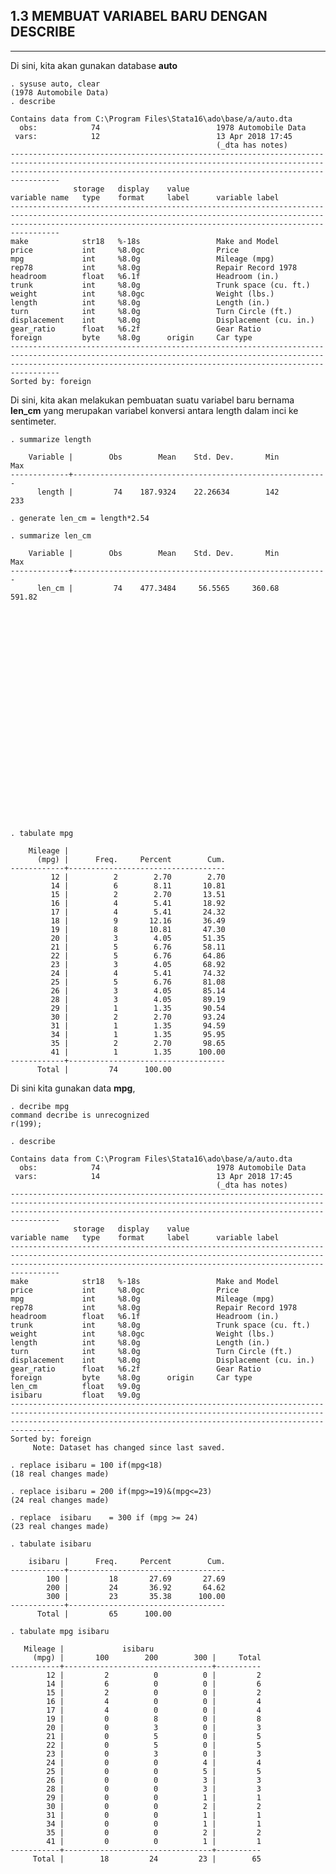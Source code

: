 ## 1.3 MEMBUAT VARIABEL BARU DENGAN **DESCRIBE**  
--------------------------------------------------------------

Di sini, kita akan gunakan database **auto**

    . sysuse auto, clear
    (1978 Automobile Data)
    . describe

    Contains data from C:\Program Files\Stata16\ado\base/a/auto.dta
      obs:            74                          1978 Automobile Data
     vars:            12                          13 Apr 2018 17:45
                                                  (_dta has notes)
    -----------------------------------------------------------------------------------------------------------------------------------------------------------------------------------------------------------------------------
                  storage   display    value
    variable name   type    format     label      variable label
    -----------------------------------------------------------------------------------------------------------------------------------------------------------------------------------------------------------------------------
    make            str18   %-18s                 Make and Model
    price           int     %8.0gc                Price
    mpg             int     %8.0g                 Mileage (mpg)
    rep78           int     %8.0g                 Repair Record 1978
    headroom        float   %6.1f                 Headroom (in.)
    trunk           int     %8.0g                 Trunk space (cu. ft.)
    weight          int     %8.0gc                Weight (lbs.)
    length          int     %8.0g                 Length (in.)
    turn            int     %8.0g                 Turn Circle (ft.)
    displacement    int     %8.0g                 Displacement (cu. in.)
    gear_ratio      float   %6.2f                 Gear Ratio
    foreign         byte    %8.0g      origin     Car type
    -----------------------------------------------------------------------------------------------------------------------------------------------------------------------------------------------------------------------------
    Sorted by: foreign


Di sini, kita akan melakukan pembuatan suatu variabel baru bernama **len_cm** yang merupakan variabel konversi antara length dalam inci ke sentimeter.

    . summarize length

        Variable |        Obs        Mean    Std. Dev.       Min        Max
    -------------+---------------------------------------------------------
          length |         74    187.9324    22.26634        142        233

    . generate len_cm = length*2.54

    . summarize len_cm

        Variable |        Obs        Mean    Std. Dev.       Min        Max
    -------------+---------------------------------------------------------
          len_cm |         74    477.3484     56.5565     360.68     591.82


























    . tabulate mpg

        Mileage |
          (mpg) |      Freq.     Percent        Cum.
    ------------+-----------------------------------
             12 |          2        2.70        2.70
             14 |          6        8.11       10.81
             15 |          2        2.70       13.51
             16 |          4        5.41       18.92
             17 |          4        5.41       24.32
             18 |          9       12.16       36.49
             19 |          8       10.81       47.30
             20 |          3        4.05       51.35
             21 |          5        6.76       58.11
             22 |          5        6.76       64.86
             23 |          3        4.05       68.92
             24 |          4        5.41       74.32
             25 |          5        6.76       81.08
             26 |          3        4.05       85.14
             28 |          3        4.05       89.19
             29 |          1        1.35       90.54
             30 |          2        2.70       93.24
             31 |          1        1.35       94.59
             34 |          1        1.35       95.95
             35 |          2        2.70       98.65
             41 |          1        1.35      100.00
    ------------+-----------------------------------
          Total |         74      100.00














































Di sini kita gunakan data **mpg**,

    . decribe mpg
    command decribe is unrecognized
    r(199);

    . describe

    Contains data from C:\Program Files\Stata16\ado\base/a/auto.dta
      obs:            74                          1978 Automobile Data
     vars:            14                          13 Apr 2018 17:45
                                                  (_dta has notes)
    -----------------------------------------------------------------------------------------------------------------------------------------------------------------------------------------------------------------------------
                  storage   display    value
    variable name   type    format     label      variable label
    -----------------------------------------------------------------------------------------------------------------------------------------------------------------------------------------------------------------------------
    make            str18   %-18s                 Make and Model
    price           int     %8.0gc                Price
    mpg             int     %8.0g                 Mileage (mpg)
    rep78           int     %8.0g                 Repair Record 1978
    headroom        float   %6.1f                 Headroom (in.)
    trunk           int     %8.0g                 Trunk space (cu. ft.)
    weight          int     %8.0gc                Weight (lbs.)
    length          int     %8.0g                 Length (in.)
    turn            int     %8.0g                 Turn Circle (ft.)
    displacement    int     %8.0g                 Displacement (cu. in.)
    gear_ratio      float   %6.2f                 Gear Ratio
    foreign         byte    %8.0g      origin     Car type
    len_cm          float   %9.0g
    isibaru         float   %9.0g
    -----------------------------------------------------------------------------------------------------------------------------------------------------------------------------------------------------------------------------
    Sorted by: foreign
         Note: Dataset has changed since last saved.

    . replace isibaru = 100 if(mpg<18)
    (18 real changes made)

    . replace isibaru = 200 if(mpg>=19)&(mpg<=23)
    (24 real changes made)

    . replace  isibaru    = 300 if (mpg >= 24)
    (23 real changes made)

    . tabulate isibaru

        isibaru |      Freq.     Percent        Cum.
    ------------+-----------------------------------
            100 |         18       27.69       27.69
            200 |         24       36.92       64.62
            300 |         23       35.38      100.00
    ------------+-----------------------------------
          Total |         65      100.00

    . tabulate mpg isibaru

       Mileage |             isibaru
         (mpg) |       100        200        300 |     Total
    -----------+---------------------------------+----------
            12 |         2          0          0 |         2
            14 |         6          0          0 |         6
            15 |         2          0          0 |         2
            16 |         4          0          0 |         4
            17 |         4          0          0 |         4
            19 |         0          8          0 |         8
            20 |         0          3          0 |         3
            21 |         0          5          0 |         5
            22 |         0          5          0 |         5
            23 |         0          3          0 |         3
            24 |         0          0          4 |         4
            25 |         0          0          5 |         5
            26 |         0          0          3 |         3
            28 |         0          0          3 |         3
            29 |         0          0          1 |         1
            30 |         0          0          2 |         2
            31 |         0          0          1 |         1
            34 |         0          0          1 |         1
            35 |         0          0          2 |         2
            41 |         0          0          1 |         1
    -----------+---------------------------------+----------
         Total |        18         24         23 |        65
